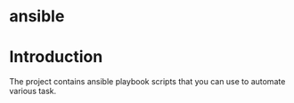 # ansible


# Introduction
  The project contains ansible playbook scripts that you can use to automate various task.
  
  
